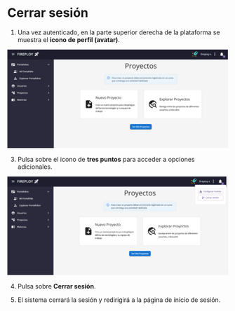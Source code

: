 # Cerrar sesión

1. Una vez autenticado, en la parte superior derecha de la plataforma se muestra el **icono de perfil (avatar)**.

![alt text](image.png)

3. Pulsa sobre el icono de **tres puntos** para acceder a opciones adicionales.

![alt text](image-1.png)

4. Pulsa sobre **Cerrar sesión**.

5. El sistema cerrará la sesión y redirigirá a la página de inicio de sesión.
